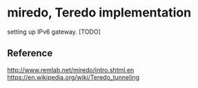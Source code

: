 miredo, Teredo implementation
===

setting up IPv6 gateway. [TODO]

Reference
---

http://www.remlab.net/miredo/intro.shtml.en
https://en.wikipedia.org/wiki/Teredo_tunneling
